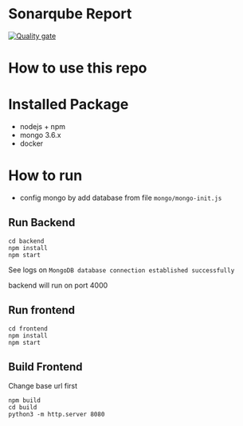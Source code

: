 # Sonarqube Report
[![Quality gate](https://sonarqube.todo.taufiqpsumarna.my.id/api/project_badges/quality_gate?project=taufiqpsumarna_mern-todo-app_AYCVIYzkPqrbmCEfdflW&token=a7411ed603770e5ae70bfddd83c392a3a51c532b)](https://sonarqube.todo.taufiqpsumarna.my.id/dashboard?id=taufiqpsumarna_mern-todo-app_AYCVIYzkPqrbmCEfdflW)

# How to use this repo

# Installed Package
* nodejs + npm
* mongo 3.6.x
* docker

# How to run
* config mongo by add database from file `mongo/mongo-init.js`

## Run Backend
```
cd backend
npm install
npm start
```

See logs on `MongoDB database connection established successfully`

backend will run on port 4000

## Run frontend
```
cd frontend
npm install
npm start
```

## Build Frontend
Change base url first

```
npm build
cd build
python3 -m http.server 8080
```
